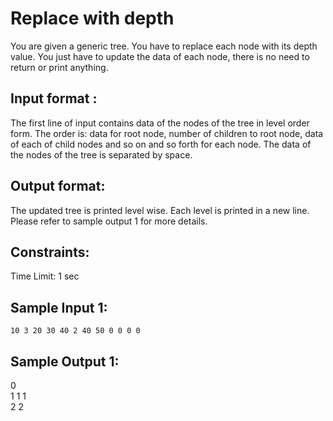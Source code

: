 # Replace with depth

You are given a generic tree. You have to replace each node with its depth value. You just have to update the data of each node, there is no need to return or print anything.  
## Input format :

The first line of input contains data of the nodes of the tree in level order form. The order is: data for root node, number of children to root node, data of each of child nodes and so on and so forth for each node. The data of the nodes of the tree is separated by space.    

## Output format:

The updated tree is printed level wise. Each level is printed in a new line. Please refer to sample output 1 for more details.   

## Constraints:

Time Limit: 1 sec

## Sample Input 1:
```
10 3 20 30 40 2 40 50 0 0 0 0 
```
## Sample Output 1:

0   
1 1 1   
2 2  

